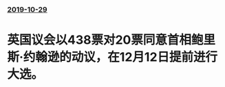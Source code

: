 ### [2019-10-29](/news/2019/10/29/index.md)

##### 
#  英国议会以438票对20票同意首相鲍里斯·约翰逊的动议，在12月12日提前进行大选。




